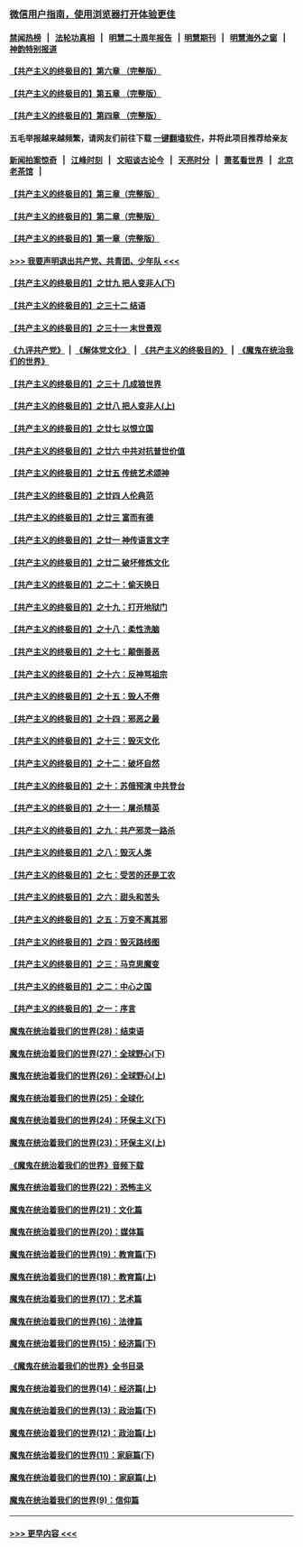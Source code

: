### [微信用户指南，使用浏览器打开体验更佳](https://github.com/gfw-breaker/banned-news1/blob/master/indexes/wechat-guide.md?t=0)
#### [禁闻热榜](热点新闻.md?t=0)  &nbsp;&nbsp;|&nbsp;&nbsp; [法轮功真相](https://github.com/gfw-breaker/truth/blob/master/README.md?t=0) &nbsp;&nbsp;|&nbsp;&nbsp; [明慧二十周年报告](https://github.com/gfw-breaker/mh-reports/blob/master/README.md?t=0) &nbsp;&nbsp;|&nbsp;&nbsp;[明慧期刊](https://github.com/gfw-breaker/mh-qikan) &nbsp;&nbsp;|&nbsp;&nbsp; [明慧海外之窗](https://github.com/gfw-breaker/mh-news/blob/master/README.md?t=0) &nbsp;&nbsp;|&nbsp;&nbsp; [神韵特别报道](https://github.com/gfw-breaker/mh-news/blob/master/shenyun.md?t=0)
#### [【共产主义的终极目的】第六章 （完整版）](../pages/nsc422/n11428913.md?t=02140302) 
#### [【共产主义的终极目的】第五章 （完整版）](../pages/nsc422/n11428912.md?t=02140302) 
#### [【共产主义的终极目的】第四章 （完整版）](../pages/nsc422/n11428907.md?t=02140302) 
#### 五毛举报越来越频繁，请网友们前往下载 [一键翻墙软件](https://github.com/gfw-breaker/ssr-accounts)，并将此项目推荐给亲友
#### [新闻拍案惊奇](https://github.com/gfw-breaker/banned-news1/blob/master/pages/link4.md) &nbsp;&nbsp;|&nbsp;&nbsp; [江峰时刻](https://github.com/gfw-breaker/banned-news1/blob/master/pages/link4.md) &nbsp;&nbsp;|&nbsp;&nbsp; [文昭谈古论今](https://github.com/gfw-breaker/banned-news1/blob/master/pages/link4.md) &nbsp;&nbsp;|&nbsp;&nbsp; [天亮时分](https://github.com/gfw-breaker/banned-news1/blob/master/pages/link4.md) &nbsp;&nbsp;|&nbsp;&nbsp; [萧茗看世界](https://github.com/gfw-breaker/banned-news1/blob/master/pages/link4.md) &nbsp;&nbsp;|&nbsp;&nbsp; [北京老茶馆](https://github.com/gfw-breaker/banned-news1/blob/master/pages/link4.md) &nbsp;&nbsp;|&nbsp;&nbsp; 
#### [【共产主义的终极目的】第三章（完整版）](../pages/nsc422/n11428848.md?t=02140302) 
#### [【共产主义的终极目的】第二章（完整版）](../pages/nsc422/n11428831.md?t=02140302) 
#### [【共产主义的终极目的】第一章（完整版）](../pages/nsc422/n11417651.md?t=02140302) 
#### [>>> 我要声明退出共产党、共青团、少年队 <<<](https://github.com/begood0513/goodnews/blob/master/quit/letter.md) 
#### [【共产主义的终极目的】之廿九 把人变非人(下)](../pages/nsc422/n11344140.md?t=02140302) 
#### [【共产主义的终极目的】之三十二 结语](../pages/nsc422/n11360535.md?t=02140302) 
#### [【共产主义的终极目的】之三十一 末世景观](../pages/nsc422/n11351129.md?t=02140302) 
#### [《九评共产党》](https://github.com/begood0513/9ping.md/blob/master/README.md) &nbsp;|&nbsp; [《解体党文化》](../../../../jtdwh.md/blob/master/README.md)  &nbsp;|&nbsp; [《共产主义的终极目的》](../../../../gczydzjmd.md/blob/master/README.md) &nbsp;|&nbsp; [《魔鬼在统治我们的世界》](../../../../mgztzwmdsj.md/blob/master/README.md) 
#### [【共产主义的终极目的】之三十 几成狼世界](../pages/nsc422/n11348280.md?t=02140302) 
#### [【共产主义的终极目的】之廿八 把人变非人(上)](../pages/nsc422/n11340492.md?t=02140302) 
#### [【共产主义的终极目的】之廿七 以恨立国](../pages/nsc422/n11336944.md?t=02140302) 
#### [【共产主义的终极目的】之廿六 中共对抗普世价值](../pages/nsc422/n11324785.md?t=02140302) 
#### [【共产主义的终极目的】之廿五 传统艺术颂神](../pages/nsc422/n11296396.md?t=02140302) 
#### [【共产主义的终极目的】之廿四 人伦典范](../pages/nsc422/n11296397.md?t=02140302) 
#### [【共产主义的终极目的】之廿三 富而有德](../pages/nsc422/n11283598.md?t=02140302) 
#### [【共产主义的终极目的】之廿一 神传语言文字](../pages/nsc422/n11263265.md?t=02140302) 
#### [【共产主义的终极目的】之廿二 破坏修炼文化](../pages/nsc422/n11245728.md?t=02140302) 
#### [【共产主义的终极目的】之二十：偷天换日](../pages/nsc422/n11238846.md?t=02140302) 
#### [【共产主义的终极目的】之十九：打开地狱门](../pages/nsc422/n11206376.md?t=02140302) 
#### [【共产主义的终极目的】之十八：柔性洗脑](../pages/nsc422/n11199994.md?t=02140302) 
#### [【共产主义的终极目的】之十七：颠倒善恶](../pages/nsc422/n11179782.md?t=02140302) 
#### [【共产主义的终极目的】之十六：反神骂祖宗](../pages/nsc422/n11166798.md?t=02140302) 
#### [【共产主义的终极目的】之十五：毁人不倦](../pages/nsc422/n11166792.md?t=02140302) 
#### [【共产主义的终极目的】之十四：邪恶之最](../pages/nsc422/n11150249.md?t=02140302) 
#### [【共产主义的终极目的】之十三：毁灭文化](../pages/nsc422/n11135227.md?t=02140302) 
#### [【共产主义的终极目的】之十二：破坏自然](../pages/nsc422/n11135214.md?t=02140302) 
#### [【共产主义的终极目的】之十：苏俄预演 中共登台](../pages/nsc422/n11118424.md?t=02140302) 
#### [【共产主义的终极目的】之十一：屠杀精英](../pages/nsc422/n11118442.md?t=02140302) 
#### [【共产主义的终极目的】之九：共产邪灵一路杀](../pages/nsc422/n11114139.md?t=02140302) 
#### [【共产主义的终极目的】之八：毁灭人类](../pages/nsc422/n11108503.md?t=02140302) 
#### [【共产主义的终极目的】之七：受苦的还是工农](../pages/nsc422/n11101809.md?t=02140302) 
#### [【共产主义的终极目的】之六：甜头和苦头](../pages/nsc422/n11096971.md?t=02140302) 
#### [【共产主义的终极目的】之五：万变不离其邪](../pages/nsc422/n11091285.md?t=02140302) 
#### [【共产主义的终极目的】之四：毁灭路线图](../pages/nsc422/n11086284.md?t=02140302) 
#### [【共产主义的终极目的】之三：马克思魔变](../pages/nsc422/n11061941.md?t=02140302) 
#### [【共产主义的终极目的】之二：中心之国](../pages/nsc422/n11047728.md?t=02140302) 
#### [【共产主义的终极目的】之一：序言](../pages/nsc422/n11086077.md?t=02140302) 
#### [魔鬼在统治着我们的世界(28)：结束语](../pages/nsc422/n10936246.md?t=02140302) 
#### [魔鬼在统治着我们的世界(27)：全球野心(下)](../pages/nsc422/n10928319.md?t=02140302) 
#### [魔鬼在统治着我们的世界(26)：全球野心(上)](../pages/nsc422/n10900318.md?t=02140302) 
#### [魔鬼在统治着我们的世界(25)：全球化](../pages/nsc422/n10788205.md?t=02140302) 
#### [魔鬼在统治着我们的世界(24)：环保主义(下)](../pages/nsc422/n10695307.md?t=02140302) 
#### [魔鬼在统治着我们的世界(23)：环保主义(上)](../pages/nsc422/n10688613.md?t=02140302) 
#### [《魔鬼在统治着我们的世界》音频下载](../pages/nsc422/n10635553.md?t=02140302) 
#### [魔鬼在统治着我们的世界(22)：恐怖主义](../pages/nsc422/n10614727.md?t=02140302) 
#### [魔鬼在统治着我们的世界(21)：文化篇](../pages/nsc422/n10597706.md?t=02140302) 
#### [魔鬼在统治着我们的世界(20)：媒体篇](../pages/nsc422/n10586579.md?t=02140302) 
#### [魔鬼在统治着我们的世界(19)：教育篇(下)](../pages/nsc422/n10564808.md?t=02140302) 
#### [魔鬼在统治着我们的世界(18)：教育篇(上)](../pages/nsc422/n10526970.md?t=02140302) 
#### [魔鬼在统治着我们的世界(17)：艺术篇](../pages/nsc422/n10499093.md?t=02140302) 
#### [魔鬼在统治着我们的世界(16)：法律篇](../pages/nsc422/n10485969.md?t=02140302) 
#### [魔鬼在统治着我们的世界(15)：经济篇(下)](../pages/nsc422/n10469975.md?t=02140302) 
#### [《魔鬼在统治着我们的世界》全书目录](../pages/nsc422/n10464261.md?t=02140302) 
#### [魔鬼在统治着我们的世界(14)：经济篇(上)](../pages/nsc422/n10457370.md?t=02140302) 
#### [魔鬼在统治着我们的世界(13)：政治篇(下)](../pages/nsc422/n10448270.md?t=02140302) 
#### [魔鬼在统治着我们的世界(12)：政治篇(上)](../pages/nsc422/n10444576.md?t=02140302) 
#### [魔鬼在统治着我们的世界(11)：家庭篇(下)](../pages/nsc422/n10440961.md?t=02140302) 
#### [魔鬼在统治着我们的世界(10)：家庭篇(上)](../pages/nsc422/n10435448.md?t=02140302) 
#### [魔鬼在统治着我们的世界(9)：信仰篇](../pages/nsc422/n10432159.md?t=02140302) 

----
#### [ >>> 更早内容 <<< ](../indexes/nsc422-earlier.md)
